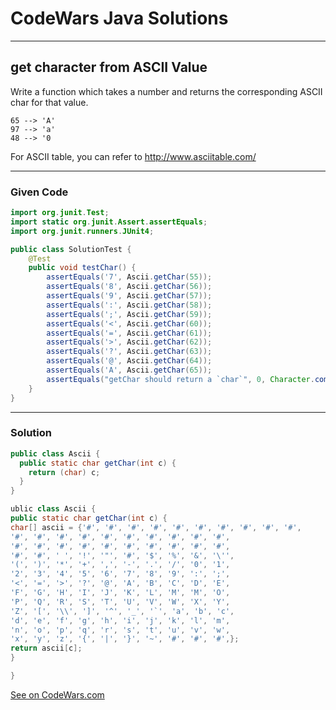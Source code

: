 # CodeWars Java Solutions

---

## get character from ASCII Value

Write a function which takes a number and returns the corresponding ASCII char for that value.

```
65 --> 'A'
97 --> 'a'
48 --> '0
```
For ASCII table, you can refer to http://www.asciitable.com/



---

### Given Code

```Java
import org.junit.Test;
import static org.junit.Assert.assertEquals;
import org.junit.runners.JUnit4;

public class SolutionTest {
    @Test
    public void testChar() {
        assertEquals('7', Ascii.getChar(55));
        assertEquals('8', Ascii.getChar(56));
        assertEquals('9', Ascii.getChar(57));
        assertEquals(':', Ascii.getChar(58));
        assertEquals(';', Ascii.getChar(59));
        assertEquals('<', Ascii.getChar(60));
        assertEquals('=', Ascii.getChar(61));
        assertEquals('>', Ascii.getChar(62));
        assertEquals('?', Ascii.getChar(63));
        assertEquals('@', Ascii.getChar(64));
        assertEquals('A', Ascii.getChar(65));
        assertEquals("getChar should return a `char`", 0, Character.compare('!', Ascii.getChar(33)));
    }
}
```

---

### Solution

```Java
public class Ascii {
  public static char getChar(int c) {
    return (char) c;
  }
}
```
```Java
ublic class Ascii {
public static char getChar(int c) {
char[] ascii = {'#', '#', '#', '#', '#', '#', '#', '#', '#', '#',
'#', '#', '#', '#', '#', '#', '#', '#', '#', '#',
'#', '#', '#', '#', '#', '#', '#', '#', '#', '#',
'#', '#', ' ', '!', '"', '#', '$', '%', '&', '\'',
'(', ')', '*', '+', ',', '-', '.', '/', '0', '1',
'2', '3', '4', '5', '6', '7', '8', '9', ':', ';',
'<', '=', '>', '?', '@', 'A', 'B', 'C', 'D', 'E',
'F', 'G', 'H', 'I', 'J', 'K', 'L', 'M', 'M', 'O',
'P', 'Q', 'R', 'S', 'T', 'U', 'V', 'W', 'X', 'Y',
'Z', '[', '\\', ']', '^', '_', '`', 'a', 'b', 'c',
'd', 'e', 'f', 'g', 'h', 'i', 'j', 'k', 'l', 'm',
'n', 'o', 'p', 'q', 'r', 's', 't', 'u', 'v', 'w',
'x', 'y', 'z', '{', '|', '}', '~', '#', '#', '#',};
return ascii[c];                 
}

}
```
[See on CodeWars.com](https://www.codewars.com/kata/55ad04714f0b468e8200001c/train/java)